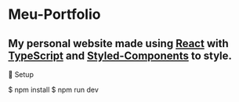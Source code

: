 # Meu-Portfolio
<h2>My personal website made using <a href="https://react.dev/">React</a> with <a href="https://www.typescriptlang.org/">TypeScript</a> and <a href="https://styled-components.com/">Styled-Components</a> to style.</h2>

🚀 Setup

$ npm install
$ npm run dev
